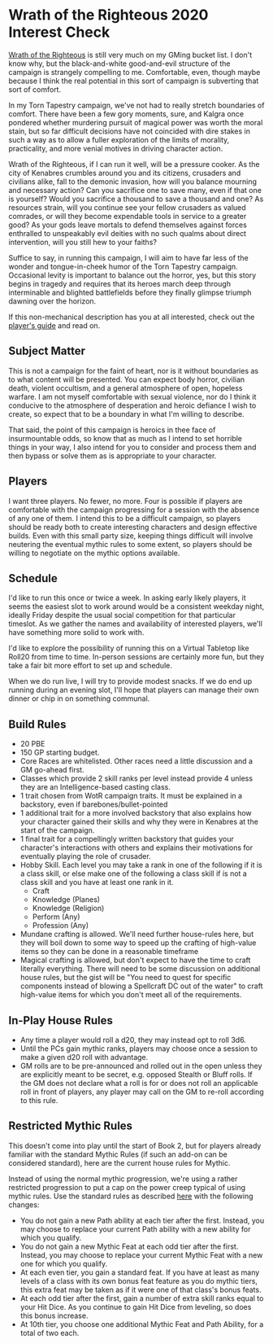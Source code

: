 # Wrath of the Righteous 2020 Interest Check

[Wrath of the Righteous](https://paizo.com/wrathOfTheRighteous) is still very much on my GMing bucket list. I don't know why, but the black-and-white good-and-evil structure of the campaign is strangely compelling to me. Comfortable, even, though maybe because I think the real potential in this sort of campaign is subverting that sort of comfort.

In my Torn Tapestry campaign, we've not had to really stretch boundaries of comfort. There have been a few gory moments, sure, and Kalgra once pondered whether murdering pursuit of magical power was worth the moral stain, but so far difficult decisions have not coincided with dire stakes in such a way as to allow a fuller exploration of the limits of morality, practicality, and more venial motives in driving character action.

Wrath of the Righteous, if I can run it well, will be a pressure cooker. As the city of Kenabres crumbles around you and its citizens, crusaders and civilians alike, fall to the demonic invasion, how will you balance mourning and necessary action? Can you sacrifice one to save many, even if that one is yourself? Would you sacrifice a thousand to save a thousand and one? As resources strain, will you continue see your fellow crusaders as valued comrades, or will they become expendable tools in service to a greater good? As your gods leave mortals to defend themselves against forces enthralled to unspeakably evil deities with no such qualms about direct intervention, will you still hew to your faiths?

Suffice to say, in running this campaign, I will aim to have far less of the wonder and tongue-in-cheek humor of the Torn Tapestry campaign. Occasional levity is important to balance out the horror, yes, but this story begins in tragedy and requires that its heroes march deep through interminable and blighted battlefields before they finally glimpse triumph dawning over the horizon.

If this non-mechanical description has you at all interested, check out the [player's guide](https://paizo.com/products/btpy919c?Pathfinder-Adventure-Path-Wrath-of-the-Righteous-Players-Guide) and read on.

## Subject Matter

This is not a campaign for the faint of heart, nor is it without boundaries as to what content will be presented. You can expect body horror, civilian death, violent occultism, and a general atmosphere of open, hopeless warfare. I am not myself comfortable with sexual violence, nor do I think it conducive to the atmosphere of desperation and heroic defiance I wish to create, so expect that to be a boundary in what I'm willing to describe.

That said, the point of this campaign is heroics in thee face of insurmountable odds, so know that as much as I intend to set horrible things in your way, I also intend for you to consider and process them and then bypass or solve them as is appropriate to your character.

## Players

I want three players. No fewer, no more. Four is possible if players are comfortable with the campaign progressing for a session with the absence of any one of them. I intend this to be a difficult campaign, so players should be ready both to create interesting characters and design effective builds. Even with this small party size, keeping things difficult will involve neutering the eventual mythic rules to some extent, so players should be willing to negotiate on the mythic options available.

## Schedule

I'd like to run this once or twice a week. In asking early likely players, it seems the easiest slot to work around would be a consistent weekday night, ideally Friday despite the usual social competition for that particular timeslot. As we gather the names and availability of interested players, we'll have something more solid to work with.

I'd like to explore the possibility of running this on a Virtual Tabletop like Roll20 from time to time. In-person sessions are certainly more fun, but they take a fair bit more effort to set up and schedule.

When we do run live, I will try to provide modest snacks. If we do end up running during an evening slot, I'll hope that players can manage their own dinner or chip in on something communal. 

## Build Rules
- 20 PBE
- 150 GP starting budget.
- Core Races are whitelisted. Other races need a little discussion and a GM go-ahead first.
- Classes which provide 2 skill ranks per level instead provide 4 unless they are an Intelligence-based casting class.
- 1 trait chosen from WotR campaign traits. It must be explained in a backstory, even if barebones/bullet-pointed
- 1 additional trait for a more involved backstory that also explains how your character gained their skills and why they were in Kenabres at the start of the campaign.
- 1 final trait for a compellingly written backstory that guides your character's interactions with others and explains their motivations for eventually playing the role of crusader.
- Hobby Skill. Each level you may take a rank in one of the following if it is a class skill, or else make one of the following a class skill if is not a class skill and you have at least one rank in it.
  - Craft
  - Knowledge (Planes)
  - Knowledge (Religion)
  - Perform (Any)
  - Profession (Any)
- Mundane crafting is allowed. We'll need further house-rules here, but they will boil down to some way to speed up the crafting of high-value items so they can be done in a reasonable timeframe
- Magical crafting is allowed, but don't expect to have the time to craft literally everything. There will need to be some discussion on additional house rules, but the gist will be "You need to quest for specific components instead of blowing a Spellcraft DC out of the water" to craft high-value items for which you don't meet all of the requirements.

## In-Play House Rules
- Any time a player would roll a d20, they may instead opt to roll 3d6.
- Until the PCs gain mythic ranks, players may choose once a session to make a given d20 roll with advantage.
- GM rolls are to be pre-announced and rolled out in the open unless they are explicitly meant to be secret, e.g. opposed Stealth or Bluff rolls. If the GM does not declare what a roll is for or does not roll an applicable roll in front of players, any player may call on the GM to re-roll according to this rule.

## Restricted Mythic Rules
This doesn't come into play until the start of Book 2, but for players already familiar with the standard Mythic Rules (if such an add-on can be considered standard), here are the current house rules for Mythic.

Instead of using the normal mythic progression, we're using a rather restricted progression to put a cap on the power creep typical of using mythic rules. Use the standard rules as described [here](https://www.d20pfsrd.com/alternative-rule-systems/mythic/mythic-heroes/) with the following changes:
- You do not gain a new Path ability at each tier after the first. Instead, you may choose to replace your current Path ability with a new ability for which you qualify.
- You do not gain a new Mythic Feat at each odd tier after the first. Instead, you may choose to replace your current Mythic Feat with a new one for which you qualify.
- At each even tier, you gain a standard feat. If you have at least as many levels of a class with its own bonus feat feature as you do mythic tiers, this extra feat may be taken as if it were one of that class's bonus feats.
- At each odd tier after the first, gain a number of extra skill ranks equal to your Hit Dice. As you continue to gain Hit Dice from leveling, so does this bonus increase.
- At 10th tier, you choose one additional Mythic Feat and Path Ability, for a total of two each.
